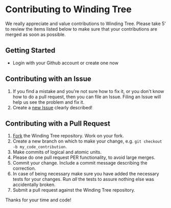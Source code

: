 Contributing to Winding Tree
=======

We really appreciate and value contributions to Winding Tree. Please take 5' to review the items listed below to make sure that your contributions are merged as soon as possible. 

## Getting Started 
*  Login with your Github account or create one now

## Contributing with an Issue
1. If you find a mistake and you're not sure how to fix it, or you don't know how to do a pull request, then you can file an Issue. Filing an Issue will help us see the problem and fix it.
2. Create a [new Issue](https://github.com/windingtree/wt-pricing-algorithms/issues/new) clearly described!

## Contributing with a Pull Request
1. [Fork](https://github.com/windingtree/wt-pricing-algorithms/) the Winding Tree repository. Work on your fork.
2. Create a new branch on which to make your change, e.g. `git checkout -b my_code_contribution`.
3. Make commits of logical and atomic units.
4. Please do one pull request PER functionality, to avoid large merges.
5. Commit your change. Include a commit message describing the correction.
6. In case of being necessary make sure you have added the necessary tests for your changes. Run _all_ the tests to assure nothing else was accidentally broken. 
7. Submit a pull request against the Winding Tree repository.

Thanks for your time and code!
